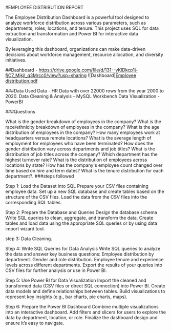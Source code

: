 #EMPLOYEE DISTRIBUTION REPORT

The Employee Distribution Dashboard is a powerful tool designed to analyze workforce distribution across various parameters, such as departments, roles, locations, and tenure. This project uses SQL for data extraction and transformation and Power BI for interactive data visualization.

By leveraging this dashboard, organizations can make data-driven decisions about workforce management, resource allocation, and diversity initiatives.

##Dashboard - https://drive.google.com/file/d/131--vKlDkcp1j-fjC7_MjkjI_q3Mrcc0/view?usp=sharing
![Dashboard][Employee distribution.pdf](https://github.com/user-attachments/files/18260586/Employee.distribution.pdf)


###Data Used Data - HR Data with over 22000 rows from the year 2000 to 2020. Data Cleaning & Analysis - MySQL Workbench Data Visualization - PowerBI

###Questions

What is the gender breakdown of employees in the company?
What is the race/ethnicity breakdown of employees in the company?
What is the age distribution of employees in the company?
How many employees work at headquarters versus remote locations?
What is the average length of employment for employees who have been terminated?
How does the gender distribution vary across departments and job titles?
What is the distribution of job titles across the company?
Which department has the highest turnover rate?
What is the distribution of employees across locations by state?
How has the company's employee count changed over time based on hire and term dates?
What is the tenure distribution for each department?.
###steps followed

Step 1: Load the Dataset into SQL Prepare your CSV files containing employee data. Set up a new SQL database and create tables based on the structure of the CSV files. Load the data from the CSV files into the corresponding SQL tables.

Step 2: Prepare the Database and Queries Design the database schema Write SQL queries to clean, aggregate, and transform the data. Create tables and load data using the appropriate SQL queries or by using data import wizard tool.

step 3: Data Cleaning.


Step 4: Write SQL Queries for Data Analysis Write SQL queries to analyze the data and answer key business questions: Employee distribution by department. Gender and role distribution. Employee tenure and experience levels across different departments. Export the results of your queries into CSV files for further analysis or use in Power BI.

Step 5: Use Power BI for Data Visualization Import the cleaned and transformed data (CSV files or direct SQL connection) into Power BI. Create data models and define relationships between tables. Build visualizations to represent key insights (e.g., bar charts, pie charts, maps).

Step 6: Prepare the Power BI Dashboard Combine multiple visualizations into an interactive dashboard. Add filters and slicers for users to explore the data by department, location, or role. Finalize the dashboard design and ensure it’s easy to navigate.
